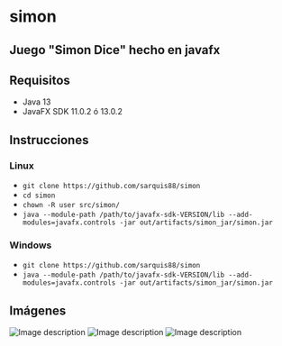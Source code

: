 # simon
## Juego "Simon Dice" hecho en javafx
## Requisitos
* Java 13 
* JavaFX SDK 11.0.2 ó 13.0.2
## Instrucciones 
### Linux
* ```git clone https://github.com/sarquis88/simon```
* ```cd simon```
* ```chown -R user src/simon/```
* ```java --module-path /path/to/javafx-sdk-VERSION/lib --add-modules=javafx.controls -jar out/artifacts/simon_jar/simon.jar```
### Windows
* ```git clone https://github.com/sarquis88/simon```
* ```java --module-path /path/to/javafx-sdk-VERSION/lib --add-modules=javafx.controls -jar out/artifacts/simon_jar/simon.jar```
## Imágenes 
![Image description](https://github.com/sarquis88/simon/edit/master/simon0.png)
![Image description](https://github.com/sarquis88/simon/edit/master/simon1.png)
![Image description](https://github.com/sarquis88/simon/edit/master/simon2.png)
